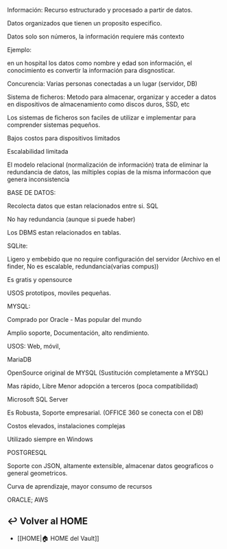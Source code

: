 Información: Recurso estructurado y procesado a partir de datos.

Datos organizados que tienen un proposito especifico.

Datos solo son números, la información requiere más contexto

Ejemplo:

en un hospital los datos como nombre y edad son información, el conocimiento es convertir la información para disgnosticar.

Concurencia: Varias personas conectadas a un lugar (servidor, DB)

Sistema de ficheros: Metodo para almacenar, organizar y acceder a datos en dispositivos de almacenamiento como discos duros, SSD, etc

Los sistemas de ficheros son faciles de utilizar e implementar para comprender sistemas pequeños.

Bajos costos para dispositivos limitados

Escalabilidad limitada

El modelo relacional (normalización de información) trata de eliminar la redundancia de datos, las miltiples copias de la misma informacóon que genera inconsistencia

BASE DE DATOS:

Recolecta datos que estan relacionados entre si. SQL

No hay redundancia (aunque si puede haber)

Los DBMS estan relacionados en tablas.

SQLite:

Ligero y embebido que no require configuración del servidor (Archivo en el finder, No es escalable, redundancia(varias compus))

Es gratis y opensource

USOS prototipos, moviles pequeñas.

MYSQL:

Comprado por Oracle - Mas popular del mundo

Amplio soporte, Documentación, alto rendimiento.

USOS: Web, móvil,

MariaDB

OpenSource original de MYSQL (Sustitución completamente a MYSQL)

Mas rápido, Libre Menor adopción a terceros (poca compatibilidad)

Microsoft SQL Server

Es Robusta, Soporte empresarial. (OFFICE 360 se conecta con el DB)

Costos elevados, instalaciones complejas

Utilizado siempre en Windows

POSTGRESQL

Soporte con JSON, altamente extensible, almacenar datos geograficos o general geometricos.

Curva de aprendizaje, mayor consumo de recursos

ORACLE; AWS

## ↩️ Volver al HOME
- [[HOME|🏠 HOME del Vault]]